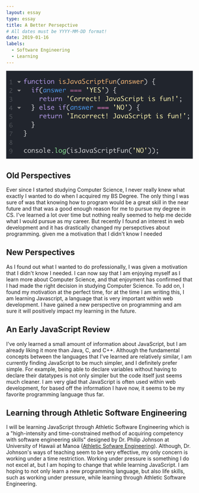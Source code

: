 ```yaml
---
layout: essay
type: essay
title: A Better Persepctive
# All dates must be YYYY-MM-DD format!
date: 2019-01-16
labels:
  - Software Engineering
  - Learning
---
```


<img class="ui medium top image" src="../images/jsisfun.jpg">

## Old Perspectives

Ever since I started studying Computer Science, I never really knew what exactly I wanted to do when I acquired my BS Degree. The only thing I was sure of was that knowing how to program would be a great skill in the near future and that was a good enough reason for me to pursue my degree in CS. I've learned a lot over time but nothing really seemed to help me decide what I would pursue as my career. But recently I found an interest in web development and it has drastically changed my persepctives about programming. given me a motivation that I didn't know I needed

## New Perspectives
As I found out what I wanted to do professionally, I was given a motivation that I didn't know I needed. I can now say that I am enjoying myself as I learn more about Computer Science, and that enjoyment has confirmed that I had made the right decision in studying Computer Science. To add on, I found my motivation at the perfect time, for at the time I am writing this, I am learning Javascript, a language that is very important within web development. I have gained a new perspective on programming and am sure it will positively impact my learning in the future.

## An Early JavaScript Review
I've only learned a small amount of information about JavaScript, but I am already liking it more than Java, C, and C++. Although the fundamental concepts between the languages that I've learned are relatively similar, I am currently finding JavaScript to be much simpler, and I definitely prefer simple. For example, being able to declare variables without having to declare their datatypes is not only simpler but the code itself just seems much cleaner. I am very glad that JavaScript is often used within web development, for based off the information I have now, it seems to be my favorite programming language thus far.

## Learning through Athletic Software Engineering
I will be learning JavaScript through Athletic Software Engineering which is a "high-intensity and time-constrained method of acquiring competency with software engineering skills" designed by Dr. Philip Johnson at University of Hawaii at Manoa (<a href="http://philipmjohnson.org/essays/ase-2017.html">Athletic Sofware Engineering</a>). Although, Dr. Johnson's ways of teaching seem to be very effective, my only concern is working under a time restriction. Working under pressure is something I do not excel at, but I am hoping to change that while learning JavaScript. I am hoping to not only learn a new programming language, but also life skills, such as working under pressure, while learning through Athletic Software Engineering.
